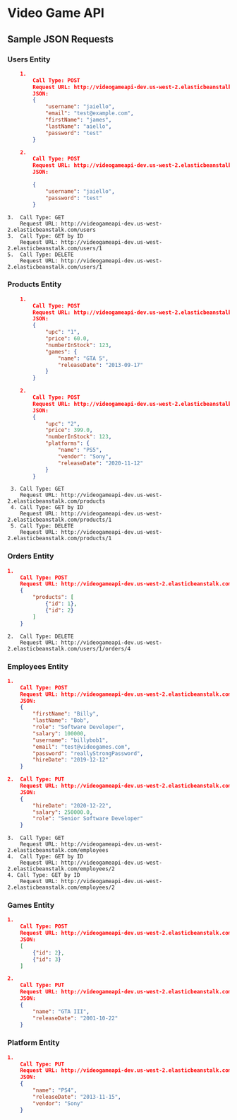 
# Video Game API
## Sample JSON Requests
### Users Entity
```json
	1.	
		Call Type: POST
		Request URL: http://videogameapi-dev.us-west-2.elasticbeanstalk.com/users/register
		JSON: 
		{
			"username": "jaiello",
			"email": "test@example.com",
			"firstName": "james",
			"lastName": "aiello",
			"password": "test"
		}
```
```json
	2.	
		Call Type: POST
		Request URL: http://videogameapi-dev.us-west-2.elasticbeanstalk.com/users/login
		JSON: 

		{
			"username": "jaiello",
			"password": "test"
		}
```
	3.	Call Type: GET
		Request URL: http://videogameapi-dev.us-west-2.elasticbeanstalk.com/users
	3. 	Call Type: GET by ID
		Request URL: http://videogameapi-dev.us-west-2.elasticbeanstalk.com/users/1
	5.	Call Type: DELETE
		Request URL: http://videogameapi-dev.us-west-2.elasticbeanstalk.com/users/1
		
### Products Entity
```json
	1.	
		Call Type: POST
		Request URL: http://videogameapi-dev.us-west-2.elasticbeanstalk.com/products/create/game
		JSON: 
		{
			"upc": "1",
			"price": 60.0,
			"numberInStock": 123,
			"games": {
				"name": "GTA 5",
				"releaseDate": "2013-09-17"
			}
		}
```
```json
	2.	
		Call Type: POST
		Request URL: http://videogameapi-dev.us-west-2.elasticbeanstalk.com/products/create/platform
		JSON: 
		{
			"upc": "2",
			"price": 399.0,
			"numberInStock": 123,
			"platforms": {
				"name": "PS5",
				"vendor": "Sony",
				"releaseDate": "2020-11-12"
			}
		}
```
```
 3. Call Type: GET
	Request URL: http://videogameapi-dev.us-west-2.elasticbeanstalk.com/products
 4. Call Type: GET by ID
	Request URL: http://videogameapi-dev.us-west-2.elasticbeanstalk.com/products/1
 5. Call Type: DELETE
	Request URL: http://videogameapi-dev.us-west-2.elasticbeanstalk.com/products/1
```
### Orders Entity
```json
1. 
	Call Type: POST
	Request URL: http://videogameapi-dev.us-west-2.elasticbeanstalk.com/users/1/orders/createOrder
	{
		"products": [
			{"id": 1},
			{"id": 2}
		]
	}
```
```
2.	Call Type: DELETE 
	Request URL: http://videogameapi-dev.us-west-2.elasticbeanstalk.com/users/1/orders/4
```
### Employees Entity
```json
1. 
	Call Type: POST
	Request URL: http://videogameapi-dev.us-west-2.elasticbeanstalk.com/employees/create
	JSON:
	{
	    "firstName": "Billy",
	    "lastName": "Bob",
	    "role": "Software Developer",
	    "salary": 100000,
	    "username": "billybob1",
	    "email": "test@videogames.com",
	    "password": "reallyStrongPassword",
	    "hireDate": "2019-12-12"
	}
```
```json
2.	Call Type: PUT
	Request URL: http://videogameapi-dev.us-west-2.elasticbeanstalk.com/employees/create
	JSON:
	{
		"hireDate": "2020-12-22",
		"salary": 250000.0,
		"role": "Senior Software Developer"
	}
```
```
3.	Call Type: GET 
	Request URL: http://videogameapi-dev.us-west-2.elasticbeanstalk.com/employees
4.	Call Type: GET by ID 
	Request URL: http://videogameapi-dev.us-west-2.elasticbeanstalk.com/employees/2
4. Call Type: GET by ID 
	Request URL: http://videogameapi-dev.us-west-2.elasticbeanstalk.com/employees/2
```
### Games Entity
```json
1. 
	Call Type: POST
	Request URL: http://videogameapi-dev.us-west-2.elasticbeanstalk.com/games/1/assignPlatform/
	JSON:
	[
		{"id": 2},
		{"id": 3}
	]
```
```json
2.	
	Call Type: PUT
	Request URL: http://videogameapi-dev.us-west-2.elasticbeanstalk.com/games/4
	JSON:
	{
		"name": "GTA III",
		"releaseDate": "2001-10-22"
	}
```
### Platform Entity
```json
1.	
	Call Type: PUT
	Request URL: http://videogameapi-dev.us-west-2.elasticbeanstalk.com/games/4
	JSON:
	{
		"name": "PS4",
		"releaseDate": "2013-11-15",
		"vendor": "Sony"
	}
```